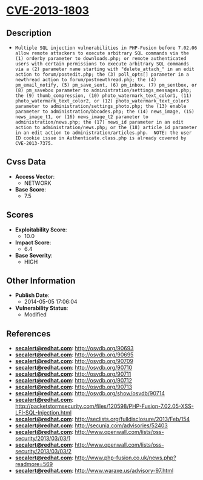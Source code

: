 
# [CVE-2013-1803](http://osvdb.org/90693)

## Description

- `Multiple SQL injection vulnerabilities in PHP-Fusion before 7.02.06 allow remote attackers to execute arbitrary SQL commands via the (1) orderby parameter to downloads.php; or remote authenticated users with certain permissions to execute arbitrary SQL commands via a (2) parameter name starting with "delete_attach_" in an edit action to forum/postedit.php; the (3) poll_opts[] parameter in a newthread action to forum/postnewthread.php; the (4) pm_email_notify, (5) pm_save_sent, (6) pm_inbox, (7) pm_sentbox, or (8) pm_savebox parameter to administration/settings_messages.php; the (9) thumb_compression, (10) photo_watermark_text_color1, (11) photo_watermark_text_color2, or (12) photo_watermark_text_color3 parameter to administration/settings_photo.php; the (13) enable parameter to administration/bbcodes.php; the (14) news_image, (15) news_image_t1, or (16) news_image_t2 parameter to administration/news.php; the (17) news_id parameter in an edit action to administration/news.php; or the (18) article_id parameter in an edit action to administration/articles.php.  NOTE: the user ID cookie issue in Authenticate.class.php is already covered by CVE-2013-7375.`

## Cvss Data

- **Access Vector**:
  - NETWORK
- **Base Score**:
  - 7.5

## Scores

- **Exploitability Score**:
  - 10.0
- **Impact Score**:
  - 6.4
- **Base Severity**:
  - HIGH

## Other Information

- **Publish Date**:
  - 2014-05-05 17:06:04
- **Vulnerability Status**:
  - Modified

## References

- **secalert@redhat.com**: http://osvdb.org/90693
- **secalert@redhat.com**: http://osvdb.org/90695
- **secalert@redhat.com**: http://osvdb.org/90709
- **secalert@redhat.com**: http://osvdb.org/90710
- **secalert@redhat.com**: http://osvdb.org/90711
- **secalert@redhat.com**: http://osvdb.org/90712
- **secalert@redhat.com**: http://osvdb.org/90713
- **secalert@redhat.com**: http://osvdb.org/show/osvdb/90714
- **secalert@redhat.com**: http://packetstormsecurity.com/files/120598/PHP-Fusion-7.02.05-XSS-LFI-SQL-Injection.html
- **secalert@redhat.com**: http://seclists.org/fulldisclosure/2013/Feb/154
- **secalert@redhat.com**: http://secunia.com/advisories/52403
- **secalert@redhat.com**: http://www.openwall.com/lists/oss-security/2013/03/03/1
- **secalert@redhat.com**: http://www.openwall.com/lists/oss-security/2013/03/03/2
- **secalert@redhat.com**: http://www.php-fusion.co.uk/news.php?readmore=569
- **secalert@redhat.com**: http://www.waraxe.us/advisory-97.html
